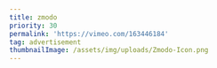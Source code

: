 ```yaml
---
title: zmodo
priority: 30
permalink: 'https://vimeo.com/163446184'
tag: advertisement
thumbnailImage: /assets/img/uploads/Zmodo-Icon.png
---
```


